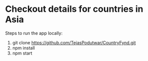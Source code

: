 # Checkout details for countries in Asia

Steps to run the app locally:

1. git clone https://github.com/TejasPodutwar/CountryFynd.git
2. npm install
3. npm start
